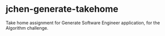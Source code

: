 # jchen-generate-takehome

Take home assignment for Generate Software Engineer application, for the Algorithm challenge.